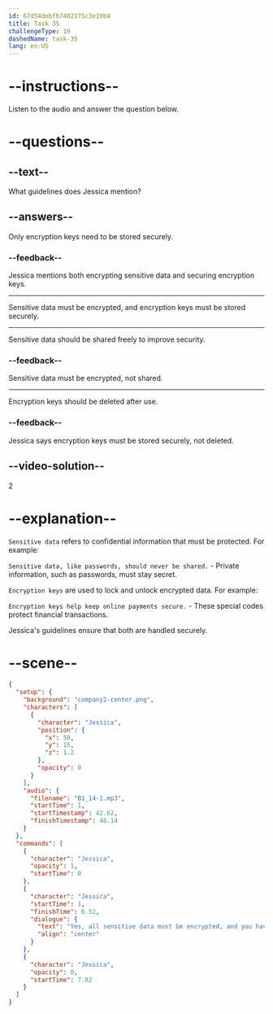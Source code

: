```yaml
---
id: 67d54debfb7402275c3e19b4
title: Task 35
challengeType: 19
dashedName: task-35
lang: en-US
---
```


<!-- (audio) Jessica: Yes, all sensitive data must be encrypted, and you have to ensure that the encryption keys are stored securely. -->

# --instructions--

Listen to the audio and answer the question below.

# --questions--

## --text--

What guidelines does Jessica mention?

## --answers--

Only encryption keys need to be stored securely.

### --feedback--

Jessica mentions both encrypting sensitive data and securing encryption keys.

---

Sensitive data must be encrypted, and encryption keys must be stored securely.

---

Sensitive data should be shared freely to improve security.

### --feedback--

Sensitive data must be encrypted, not shared.

---

Encryption keys should be deleted after use.

### --feedback--

Jessica says encryption keys must be stored securely, not deleted.

## --video-solution--

2

# --explanation--

`Sensitive data` refers to confidential information that must be protected. For example:

`Sensitive data, like passwords, should never be shared.` - Private information, such as passwords, must stay secret.

`Encryption keys` are used to lock and unlock encrypted data. For example:

`Encryption keys help keep online payments secure.` - These special codes protect financial transactions.

Jessica's guidelines ensure that both are handled securely.

# --scene--

```json
{
  "setup": {
    "background": "company2-center.png",
    "characters": [
      {
        "character": "Jessica",
        "position": {
          "x": 50,
          "y": 15,
          "z": 1.2
        },
        "opacity": 0
      }
    ],
    "audio": {
      "filename": "B1_14-1.mp3",
      "startTime": 1,
      "startTimestamp": 42.62,
      "finishTimestamp": 48.14
    }
  },
  "commands": [
    {
      "character": "Jessica",
      "opacity": 1,
      "startTime": 0
    },
    {
      "character": "Jessica",
      "startTime": 1,
      "finishTime": 6.52,
      "dialogue": {
        "text": "Yes, all sensitive data must be encrypted, and you have to ensure that the encryption keys are stored securely.",
        "align": "center"
      }
    },
    {
      "character": "Jessica",
      "opacity": 0,
      "startTime": 7.02
    }
  ]
}
```
